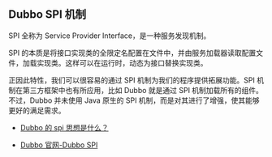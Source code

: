 ## Dubbo SPI 机制

SPI 全称为 Service Provider Interface，是一种服务发现机制。

SPI 的本质是将接口实现类的全限定名配置在文件中，并由服务加载器读取配置文件，加载实现类。这样可以在运行时，动态为接口替换实现类。

正因此特性，我们可以很容易的通过 SPI 机制为我们的程序提供拓展功能。SPI 机制在第三方框架中也有所应用，比如 Dubbo 就是通过 SPI 机制加载所有的组件。不过，Dubbo 并未使用 Java 原生的 SPI 机制，而是对其进行了增强，使其能够更好的满足需求。



- [Dubbo 的 spi 思想是什么？](https://github.com/doocs/advanced-java/blob/master/docs/distributed-system/dubbo-spi.md)

- [Dubbo 官网-Dubbo SPI](http://dubbo.apache.org/zh-cn/docs/source_code_guide/dubbo-spi.html)

